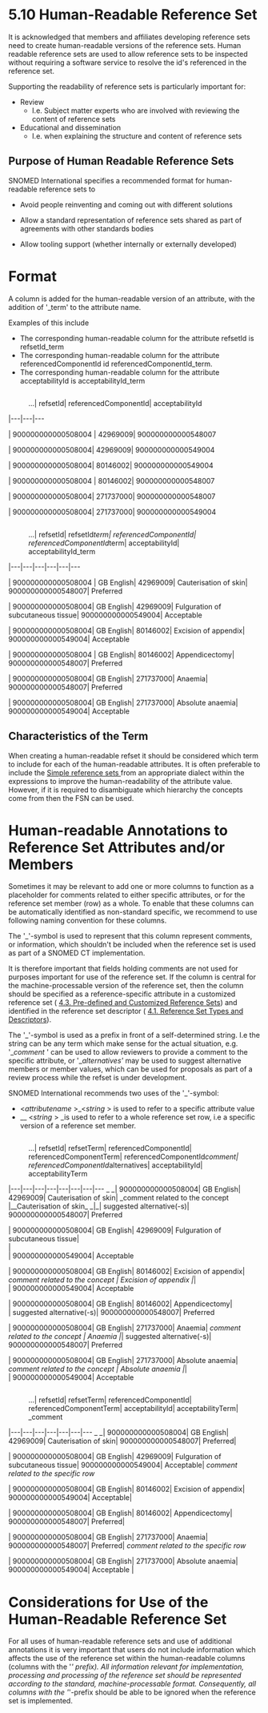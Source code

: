 # 5.10 Human-Readable Reference Set

It is acknowledged that members and affiliates developing reference sets need to create human-readable versions of the reference sets. Human readable reference sets are used to allow reference sets to be inspected without requiring a software service to resolve the id's referenced in the reference set.

Supporting the readability of reference sets is particularly important for:

  * Review
    * I.e. Subject matter experts who are involved with reviewing the content of reference sets
  * Educational and dissemination
    * I.e. when explaining the structure and content of reference sets

## Purpose of Human Readable Reference Sets

SNOMED International specifies a recommended format for human-readable reference sets to

  * Avoid people reinventing and coming out with different solutions

  * Allow a standard representation of reference sets shared as part of agreements with other standards bodies

  * Allow tooling support (whether internally or externally developed)

# Format 

A column is added for the human-readable version of an attribute, with the addition of '_term' to the attribute name.

Examples of this include

  * The corresponding human-readable column for the attribute refsetId is refsetId_term
  * The corresponding human-readable column for the attribute referencedComponentId id referencedComponentId_term.
  * The corresponding human-readable column for the attribute acceptabilityId is acceptabilityId_term

  

<figure><img src="plugins/servlet/confluence/placeholder/unknown-macro" alt="" title=""><figcaption><p>...| refsetId| referencedComponentId| acceptabilityId</p></figcaption></figure>|---|---|---  
  
| 900000000000508004 | 42969009| 900000000000548007  
  
| 900000000000508004| 42969009| 900000000000549004  
  
| 900000000000508004| 80146002| 900000000000549004  
  
| 900000000000508004 | 80146002| 900000000000548007  
  
| 900000000000508004| 271737000| 900000000000548007  
  
| 900000000000508004| 271737000| 900000000000549004  
  
  

<figure><img src="plugins/servlet/confluence/placeholder/unknown-macro" alt="" title=""><figcaption><p>...| refsetId| refsetId<em>term| referencedComponentId| referencedComponentId</em>term| acceptabilityId| acceptabilityId_term</p></figcaption></figure>|---|---|---|---|---|---  
  
| 900000000000508004 | GB English| 42969009| Cauterisation of skin| 900000000000548007| Preferred  
  
| 900000000000508004| GB English| 42969009| Fulguration of subcutaneous tissue| 900000000000549004| Acceptable  
  
| 900000000000508004| GB English| 80146002| Excision of appendix| 900000000000549004| Acceptable  
  
| 900000000000508004 | GB English| 80146002| Appendicectomy| 900000000000548007| Preferred  
  
| 900000000000508004| GB English| 271737000| Anaemia| 900000000000548007| Preferred  
  
| 900000000000508004| GB English| 271737000| Absolute anaemia| 900000000000549004| Acceptable  
  
## Characteristics of the Term

When creating a human-readable refset it should be considered which term to include for each of the human-readable attributes. It is often preferable to include the [Simple reference sets ](https://confluence.ihtsdotools.org/display/DOCGLOSS/preferred+term) from an appropriate dialect within the expressions to improve the human-readability of the attribute value. However, if it is required to disambiguate which hierarchy the concepts come from then the FSN can be used. 

# Human-readable Annotations to Reference Set Attributes and/or Members

Sometimes it may be relevant to add one or more columns to function as a placeholder for comments related to either specific attributes, or for the reference set member (row) as a whole. To enable that these columns can be automatically identified as non-standard specific, we recommend to use following naming convention for these columns.

The '_'-symbol is used to represent that this column represent comments, or information, which shouldn't be included when the reference set is used as part of a SNOMED CT implementation.

It is therefore important that fields holding comments are not used for purposes important for use of the reference set. If the column is central for the machine-processable version of the reference set, then the column should be specified as a reference-specific attribute in a customized reference set ( [4.3. Pre-defined and Customized Reference Sets](4.3.-Pre-defined-and-Customized-Reference-Sets_35985493.html)) and identified in the reference set descriptor ( [4.1. Reference Set Types and Descriptors](4.1.-Reference-Set-Types-and-Descriptors_35985482.html)).

The '_'-symbol is used as a prefix in front of a self-determined string. I.e the string can be any term which make sense for the actual situation, e.g. '__comment_ ' can be used to allow reviewers to provide a comment to the specific attribute, or '__alternatives'_ may be used to suggest alternative members or member values, which can be used for proposals as part of a review process while the refset is under development.

SNOMED International recommends two uses of the '_'-symbol:

  * <_attributename_ >_<_string_ > is used to refer to a specific attribute value
  *  __ <_string_ > _is used to refer to a whole reference set row, i.e a specific version of a reference set member.

  

<figure><img src="plugins/servlet/confluence/placeholder/unknown-macro" alt="" title=""><figcaption><p>...| refsetId| refsetTerm| referencedComponentId| referencedComponentTerm| referencedComponentId<em>comment| referencedComponentId</em>alternatives| acceptabilityId| acceptabilityTerm</p></figcaption></figure>|---|---|---|---|---|---|---|---  
 _  
_| 900000000000508004|  GB English| 42969009| Cauterisation of skin|  _comment related to the concept |__Cauterisation of skin_ _|_|  suggested alternative(-s)| 900000000000548007| Preferred  
  
| 900000000000508004| GB English| 42969009| Fulguration of subcutaneous tissue|   
|   
| 900000000000549004| Acceptable  
  
| 900000000000508004| GB English| 80146002| Excision of appendix|  _comment related to the concept | Excision of appendix |_|   
| 900000000000549004| Acceptable  
  
| 900000000000508004| GB English| 80146002| Appendicectomy|   
| suggested alternative(-s)| 900000000000548007| Preferred  
  
| 900000000000508004| GB English| 271737000| Anaemia|  _comment related to the concept | Anaemia |_| suggested alternative(-s)| 900000000000548007| Preferred  
  
| 900000000000508004| GB English| 271737000| Absolute anaemia|  _comment related to the concept | Absolute anaemia |_|   
| 900000000000549004| Acceptable   
  
  

<figure><img src="plugins/servlet/confluence/placeholder/unknown-macro" alt="" title=""><figcaption><p>...| refsetId| refsetTerm| referencedComponentId| referencedComponentTerm| acceptabilityId| acceptabilityTerm| _comment</p></figcaption></figure>|---|---|---|---|---|---|---  
 _  
_| 900000000000508004|  GB English| 42969009| Cauterisation of skin| 900000000000548007| Preferred|   
  
  
| 900000000000508004| GB English| 42969009| Fulguration of subcutaneous tissue| 900000000000549004| Acceptable|  _comment related to the specific row_  
  
|  900000000000508004| GB English| 80146002| Excision of appendix| 900000000000549004| Acceptable|   
  
  
| 900000000000508004| GB English| 80146002| Appendicectomy| 900000000000548007| Preferred|   
  
  
| 900000000000508004| GB English| 271737000| Anaemia| 900000000000548007| Preferred|  _comment related to the specific row_  
  
|  900000000000508004| GB English| 271737000| Absolute anaemia| 900000000000549004| Acceptable |   
  
  
# Considerations for Use of the Human-Readable Reference Set

For all uses of human-readable reference sets and use of additional annotations it is very important that users do not include information which affects the use of the reference set within the human-readable columns (columns with the '_' prefix). All information relevant for implementation, processing and processing of the reference set should be represented according to the standard, machine-processable format. Consequently, all columns with the '_'-prefix should be able to be ignored when the reference set is implemented. 

  

